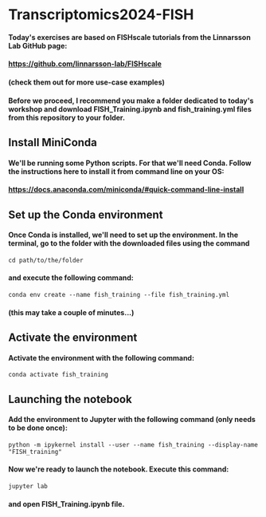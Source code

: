 # Transcriptomics2024-FISH
#### Today's exercises are based on FISHscale tutorials from the Linnarsson Lab GitHub page:
#### https://github.com/linnarsson-lab/FISHscale
#### (check them out for more use-case examples)
#### Before we proceed, I recommend you make a folder dedicated to today's workshop and download FISH_Training.ipynb and fish_training.yml files from this repository to your folder.
## Install MiniConda
#### We'll be running some Python scripts. For that we'll need Conda. Follow the instructions here to install it from command line on your OS:
#### https://docs.anaconda.com/miniconda/#quick-command-line-install
## Set up the Conda environment
#### Once Conda is installed, we'll need to set up the environment. In the terminal, go to the folder with the downloaded files using the command
```console
cd path/to/the/folder
```
#### and execute the following command:
```console
conda env create --name fish_training --file fish_training.yml
```
#### (this may take a couple of minutes...)
## Activate the environment
#### Activate the environment with the following command:
```console
conda activate fish_training
```
## Launching the notebook
#### Add the environment to Jupyter with the following command (only needs to be done once):
```console
python -m ipykernel install --user --name fish_training --display-name "FISH_training"
```
#### Now we're ready to launch the notebook. Execute this command:
```console
jupyter lab
```
#### and open FISH_Training.ipynb file.
